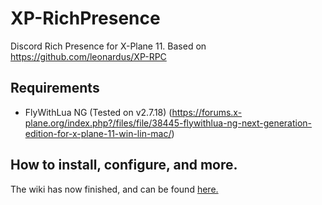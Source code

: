 # XP-RichPresence
Discord Rich Presence for X-Plane 11.
Based on https://github.com/leonardus/XP-RPC

## Requirements
- FlyWithLua NG (Tested on v2.7.18) (https://forums.x-plane.org/index.php?/files/file/38445-flywithlua-ng-next-generation-edition-for-x-plane-11-win-lin-mac/)

## How to install, configure, and more.
The wiki has now finished, and can be found [here.](https://github.com/slimit75/XP-RichPresence/wiki)